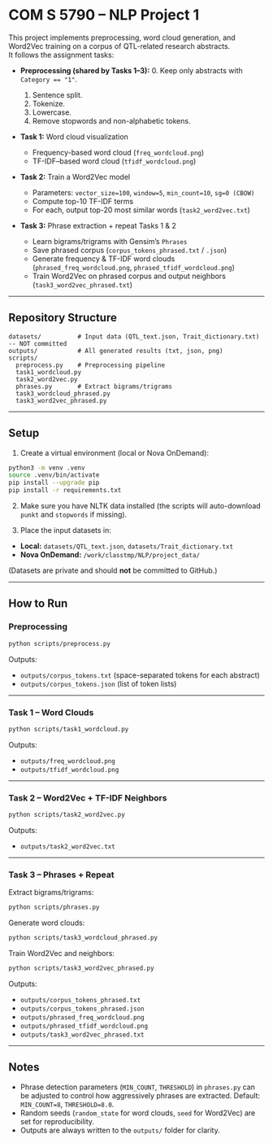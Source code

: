 # COM S 5790 – NLP Project 1

This project implements preprocessing, word cloud generation, and Word2Vec training on a corpus of QTL-related research abstracts.  
It follows the assignment tasks:

- **Preprocessing (shared by Tasks 1–3):**
  0. Keep only abstracts with `Category == "1"`.
  1. Sentence split.
  2. Tokenize.
  3. Lowercase.
  4. Remove stopwords and non-alphabetic tokens.

- **Task 1:** Word cloud visualization
  - Frequency-based word cloud (`freq_wordcloud.png`)
  - TF-IDF–based word cloud (`tfidf_wordcloud.png`)

- **Task 2:** Train a Word2Vec model
  - Parameters: `vector_size=100`, `window=5`, `min_count=10`, `sg=0 (CBOW)`
  - Compute top-10 TF-IDF terms
  - For each, output top-20 most similar words (`task2_word2vec.txt`)

- **Task 3:** Phrase extraction + repeat Tasks 1 & 2
  - Learn bigrams/trigrams with Gensim’s `Phrases`
  - Save phrased corpus (`corpus_tokens_phrased.txt` / `.json`)
  - Generate frequency & TF-IDF word clouds (`phrased_freq_wordcloud.png`, `phrased_tfidf_wordcloud.png`)
  - Train Word2Vec on phrased corpus and output neighbors (`task3_word2vec_phrased.txt`)

---

## Repository Structure

```
datasets/          # Input data (QTL_text.json, Trait_dictionary.txt) -- NOT committed
outputs/           # All generated results (txt, json, png)
scripts/
  preprocess.py    # Preprocessing pipeline
  task1_wordcloud.py
  task2_word2vec.py
  phrases.py       # Extract bigrams/trigrams
  task3_wordcloud_phrased.py
  task3_word2vec_phrased.py
```

---

## Setup

1. Create a virtual environment (local or Nova OnDemand):

```bash
python3 -m venv .venv
source .venv/bin/activate
pip install --upgrade pip
pip install -r requirements.txt
```

2. Make sure you have NLTK data installed (the scripts will auto-download `punkt` and `stopwords` if missing).

3. Place the input datasets in:

- **Local:** `datasets/QTL_text.json`, `datasets/Trait_dictionary.txt`
- **Nova OnDemand:** `/work/classtmp/NLP/project_data/`

(Datasets are private and should **not** be committed to GitHub.)

---

## How to Run

### Preprocessing
```bash
python scripts/preprocess.py
```
Outputs:
- `outputs/corpus_tokens.txt` (space-separated tokens for each abstract)
- `outputs/corpus_tokens.json` (list of token lists)

---

### Task 1 – Word Clouds
```bash
python scripts/task1_wordcloud.py
```
Outputs:
- `outputs/freq_wordcloud.png`
- `outputs/tfidf_wordcloud.png`

---

### Task 2 – Word2Vec + TF-IDF Neighbors
```bash
python scripts/task2_word2vec.py
```
Outputs:
- `outputs/task2_word2vec.txt`

---

### Task 3 – Phrases + Repeat
Extract bigrams/trigrams:
```bash
python scripts/phrases.py
```

Generate word clouds:
```bash
python scripts/task3_wordcloud_phrased.py
```

Train Word2Vec and neighbors:
```bash
python scripts/task3_word2vec_phrased.py
```

Outputs:
- `outputs/corpus_tokens_phrased.txt`
- `outputs/corpus_tokens_phrased.json`
- `outputs/phrased_freq_wordcloud.png`
- `outputs/phrased_tfidf_wordcloud.png`
- `outputs/task3_word2vec_phrased.txt`

---

## Notes
- Phrase detection parameters (`MIN_COUNT`, `THRESHOLD`) in `phrases.py` can be adjusted to control how aggressively phrases are extracted. Default: `MIN_COUNT=8`, `THRESHOLD=8.0`.
- Random seeds (`random_state` for word clouds, `seed` for Word2Vec) are set for reproducibility.
- Outputs are always written to the `outputs/` folder for clarity.
